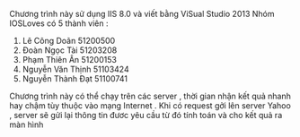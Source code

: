 Chương trình này sử dụng IIS 8.0  và viết bằng ViSual Studio 2013 
Nhóm IOSLoves có 5 thành viên : 
 1. Lê Công Doãn 51200500 
 2. Đoàn Ngọc Tài 51203208
 3. Phạm Thiên Ân 51200153
 4. Nguyễn Văn Thịnh 51103424
 5. Nguyễn Thành Đạt 51100741
 
 Chương trình này có thể chạy trên các server , thời gian nhận kết quả nhanh hay chậm tùy thuộc vào mạng Internet .
 Khi có request gởi lên server Yahoo , server sẽ gửi lại thông tin đươc yêu cầu từ đó tính toán và cho kết quả ra màn hình
